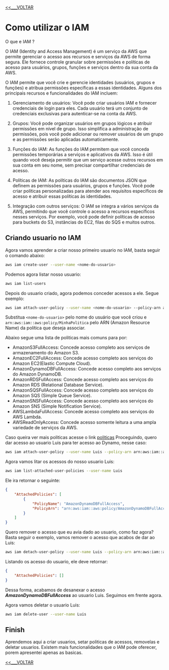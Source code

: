 [<<___VOLTAR](../README.md)

# Como utilizar o IAM

O que e IAM ?

O IAM (Identity and Access Management) é um serviço da AWS que permite gerenciar o acesso aos 
recursos e serviços da AWS de forma segura. Ele fornece controle granular sobre permissões e 
políticas de acesso para usuários, grupos, funções e serviços dentro da sua conta da AWS.

O IAM permite que você crie e gerencie identidades (usuários, grupos e funções) e atribua 
permissões específicas a essas identidades. Alguns dos principais recursos e 
funcionalidades do IAM incluem:

1. Gerenciamento de usuários: Você pode criar usuários IAM e fornecer credenciais 
de login para eles. Cada usuário terá um conjunto de credenciais exclusivas 
para autenticar-se na conta da AWS.

2. Grupos: Você pode organizar usuários em grupos lógicos e atribuir permissões em nível de grupo. 
Isso simplifica a administração de permissões, pois você pode adicionar ou remover usuários de 
um grupo e as permissões serão aplicadas automaticamente.

3. Funções do IAM: As funções do IAM permitem que você conceda permissões temporárias a serviços e 
aplicativos da AWS. Isso é útil quando você deseja permitir que um serviço acesse 
outros recursos em sua conta em seu nome, sem precisar compartilhar credenciais de acesso. 

4. Políticas de IAM: As políticas do IAM são documentos JSON que definem as permissões para 
usuários, grupos e funções. Você pode criar políticas personalizadas para atender aos requisitos 
específicos de acesso e atribuir essas políticas às identidades.

5. Integração com outros serviços: O IAM se integra a vários serviços da AWS, permitindo que você 
controle o acesso a recursos específicos nesses serviços. Por exemplo, você pode definir políticas 
de acesso para buckets do S3, instâncias do EC2, filas do SQS e muitos outros.

## Criando usuario no IAM

Agora vamos aprender a criar nosso primeiro usuario no IAM, basta seguir o comando abaixo:

```bash
aws iam create-user --user-name <nome-do-usuario>
```

Podemos agora listar nosso usuario: 
```bash
aws iam list-users
```

Depois do usuario criado, agora podemos conceder acessos a ele. Segue exemplo:

```bash
aws iam attach-user-policy --user-name <nome-do-usuario> --policy-arn arn:aws:iam::aws:policy/MinhaPolitica
```

Substitua ``<nome-do-usuario>`` pelo nome do usuário que você criou e 
``arn:aws:iam::aws:policy/MinhaPolitica`` pelo ARN (Amazon Resource Name) da 
política que deseja associar.

Abaixo segue uma lista de politicas mais comuns para por:

 - AmazonS3FullAccess: Concede acesso completo aos serviços de armazenamento do Amazon S3.
 - AmazonEC2FullAccess: Concede acesso completo aos serviços do Amazon EC2(Elastic Compute Cloud).
 - AmazonDynamoDBFullAccess: Concede acesso completo aos serviços do Amazon DynamoDB.
 - AmazonRDSFullAccess: Concede acesso completo aos serviços do Amazon RDS (Relational Database Service).
 - AmazonSQSFullAccess: Concede acesso completo aos serviços do Amazon SQS (Simple Queue Service).
 - AmazonSNSFullAccess: Concede acesso completo aos serviços do Amazon SNS (Simple Notification Service).
 - AWSLambdaFullAccess: Concede acesso completo aos serviços do AWS Lambda.
 - AWSReadOnlyAccess: Concede acesso somente leitura a uma ampla variedade de serviços da AWS.
 
 Caso queira ver mais politicas acesse o link [politicas](https://docs.aws.amazon.com/pt_br/IAM/latest/UserGuide/access_policies_managed-vs-inline.html#aws-managed-policies)
Proceguindo, quero dar acesso ao usuario Luis para ter acesso ao Dynamo, nesse caso:

```bash
aws iam attach-user-policy --user-name Luis --policy-arn arn:aws:iam::aws:policy/AmazonDynamoDBFullAccess
```

Agora vamos litar os acessos do nosso usuario Luis:

```bash
aws iam list-attached-user-policies --user-name Luis
```

Ele ira retornar o seguinte:

```json
{
    "AttachedPolicies": [
        {
            "PolicyName": "AmazonDynamoDBFullAccess",
            "PolicyArn": "arn:aws:iam::aws:policy/AmazonDynamoDBFullAccess"
        }
    ]
}
```
Quero remover o acesso que eu avia dado ao usuario, como faz agora?
Basta seguir o exemplo, vamos remover o acesso que acabos de dar ao Luis:

```bash
aws iam detach-user-policy --user-name Luis --policy-arn arn:aws:iam::aws:policy/AmazonDynamoDBFullAccess
```

Listando os acesso do usuario, ele deve retornar:

```json
{
    "AttachedPolicies": []
}
```

Dessa forma, acabamos de desanexar o acesso ***AmazonDynamoDBFullAccess*** ao usuario Luis.
Seguimos em frente agora.

Agora vamos deletar o usuario Luis:

```bash
aws iam delete-user --user-name Luis
```

## Finish

Aprendemos aqui a criar usuarios, setar politicas de acessos, removelas e deletar usuarios.
Existem mais funcionalidades que o IAM pode oferecer, porem apresentei apenas as basicas.

[<<___VOLTAR](../README.md)